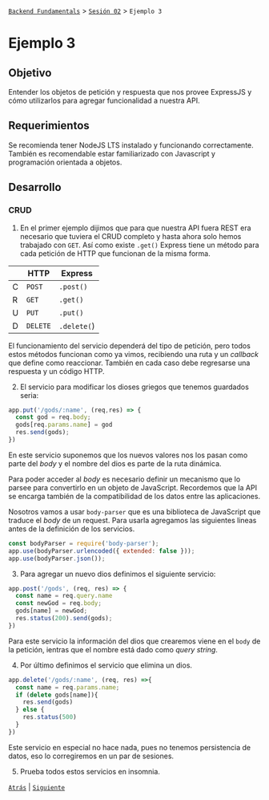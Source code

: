 [`Backend Fundamentals`](../../README.md) > [`Sesión 02`](../README.md) > `Ejemplo 3`

# Ejemplo 3

## Objetivo

Entender los objetos de petición y respuesta que nos provee ExpressJS y cómo utilizarlos para agregar funcionalidad a nuestra API.

## Requerimientos

Se recomienda tener NodeJS LTS instalado y funcionando correctamente. También es recomendable estar familiarizado con Javascript y programación orientada a objetos.

## Desarrollo

### CRUD

1. En el primer ejemplo dijimos que para que nuestra API fuera REST era necesario que tuviera el CRUD completo y hasta ahora solo hemos trabajado con `GET`. Así como existe `.get()` Express tiene un método para cada petición de HTTP que funcionan de la misma forma.

|   | HTTP   | Express   |
|---|--------|-----------|
| C | `POST`   | `.post()`   |
| R | `GET`    | `.get()`    |
| U | `PUT`    | `.put()`    |
| D | `DELETE` | `.delete(`) |

El funcionamiento del servicio dependerá del tipo de petición, pero todos estos métodos funcionan como ya vimos, recibiendo una ruta y un *callback* que define como reaccionar. También en cada caso debe regresarse una respuesta y un código HTTP.

2. El servicio para modificar los dioses griegos que tenemos guardados seria:

```javascript
app.put('/gods/:name', (req,res) => {
  const god = req.body;
  gods[req.params.name] = god
  res.send(gods);
})
```

En este servicio suponemos que los nuevos valores nos los pasan como parte del *body* y el nombre del dios es parte de la ruta dinámica.

Para poder acceder al *body* es necesario definir un mecanismo que lo parsee para convertirlo en un objeto de JavaScript. Recordemos que la API se encarga también de la compatibilidad de los datos entre las aplicaciones. 

Nosotros vamos a usar `body-parser` que es una biblioteca de JavaScript que traduce el *body* de un request. Para usarla agregamos las siguientes lineas antes de la definición de los servicios. 

```javascript
const bodyParser = require('body-parser');
app.use(bodyParser.urlencoded({ extended: false }));
app.use(bodyParser.json());
```

3. Para agregar un nuevo dios definimos el siguiente servicio:

```javascript
app.post('/gods', (req, res) => {
  const name = req.query.name
  const newGod = req.body;
  gods[name] = newGod;
  res.status(200).send(gods);
})
```

Para este servicio la información del dios que crearemos viene en el `body` de la petición, ientras que el nombre está dado como *query string*.

4. Por último definimos el servicio que elimina un dios.

```javascript
app.delete('/gods/:name', (req, res) =>{
  const name = req.params.name;
  if (delete gods[name]){
    res.send(gods)
  } else {
    res.status(500)
  }
})
```

Este servicio en especial no hace nada, pues no tenemos persistencia de datos, eso lo corregiremos en un par de sesiones.

5. Prueba todos estos servicios en insomnia. 

<!-- SS DE INSOMNIA -->

 
[`Atrás`](../Reto-02) | [`Siguiente`](../Reto-03)
